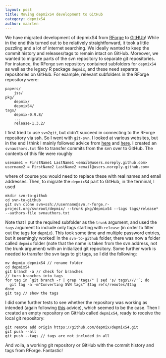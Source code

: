 ```yaml
---
layout: post
title: Moving depmixS4 development to GitHub
category: depmixS4
author: maarten
---
```


We have migrated development of depmixS4 from
[RForge](https://r-forge.r-project.org/projects/depmix/) to
[GitHUb](https://github.com/depmix/depmixS4)!
While in the end this turned out
to be relatively straightforward, it took a little
puzzling and a lot of internet searching. We ideally wanted to keep the commit
history and releases/tags to remain intact on GitHub. Moreover, we wanted to
migrate parts of the svn repository to separate git repositories. For instance,
the RForge svn repository contained subfolders for `depmixS4` as well as the
legacy R package `depmix`, and these need separate repositories on GitHub. For
example, relevant subfolders in the RForge repository were:

```
papers/
    jss/
pkg/
    depmix/
    depmixS4/
tags/
    depmix-0.9.8/
    ...
    release-1.3.2/
```

I first tried to use `svn2git`, but didn't succeed in connecting to the RForge repository
via ssh. So I went with `git-svn`. I looked at various websites, but in the end
I think I mainly followed advice from [here](http://www.sailmaker.co.uk/blog/2013/05/05/migrating-from-svn-to-git-preserving-branches-and-tags-3/)
and [here](https://stackoverflow.com/questions/79165/how-do-i-migrate-an-svn-repository-with-history-to-a-new-git-repository).
I created an `svnauthors.txt` file to transfer commits from the svn over to GitHub. The contents of this file were roughly

```
usename1 = FirstName1 LastName1 <email@users.noreply.github.com>
username2 = FirstName2 LastName2 <email@users.noreply.github.com>
```

where of course you would need to replace these with real names and email
addresses. Then, to migrate the `depmixS4` part to GitHub, in the terminal, I
used

```
mkdir svn-to-github
cd svn-to-github
git svn clone svn+ssh://username@svn.r-forge.r-project.org/svnroot/depmix/ --trunk pkg/depmixS4 --tags tags/release*  --authors-file svnauthors.txt
```
Note that I put the required subfolder as the `trunk` argument, and used the
`tags` argument to include only tags starting with `release` (in order to filter
out the tags for `depmix`). This took some time and multiple password entries,
but it seemingly worked! In the `svn-to-github` folder, there was now a folder
called `depmix` folder (note that the name is taken from the svn address, not the trunk argument)
with an initialized git repository. Some further work is needed to transfer
the svn tags to git tags, so I did the following:

```
mv depmix depmixS4 // rename folder
cd depmixS4
git branch -a // check for branches
// turn branches into tags
for tag in `git branch -r | grep "tags/" | sed 's/ tags\///'`; do
  git tag -a -m"Converting SVN tags" $tag refs/remotes/$tag
done
git tag // show the tags
```

I did some further tests to see whether the repository was working as intended
(again following [this](http://www.sailmaker.co.uk/blog/2013/05/05/migrating-from-svn-to-git-preserving-branches-and-tags-3/) advice), which seemed to be the case.
Then I created an empty repository on GitHub called `depmixS4`, ready to receive
the local git repository:

```
git remote add origin https://github.com/depmix/depmixS4.git
git push --all
git push --tags // tags are not included in all
```

And voila, a working git repository or GitHub with the commit history and tags
from RForge. Fantastic!
